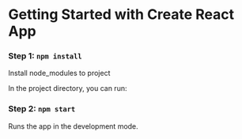 # Getting Started with Create React App

### Step 1: `npm install`

Install node_modules to project

In the project directory, you can run:

### Step 2: `npm start`

Runs the app in the development mode.
